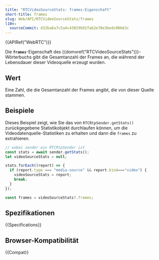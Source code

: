 ```yaml
---
title: "RTCVideoSourceStats: frames-Eigenschaft"
short-title: frames
slug: Web/API/RTCVideoSourceStats/frames
l10n:
  sourceCommit: d32ba6a7c5a4c43029b92fab2e78e3bedc00b63c
---
```


{{APIRef("WebRTC")}}

Die **`frames`**-Eigenschaft des {{domxref("RTCVideoSourceStats")}}-Wörterbuchs gibt die Gesamtanzahl der Frames an, die während der Lebensdauer dieser Videoquelle erzeugt wurden.

## Wert

Eine Zahl, die die Gesamtanzahl der Frames angibt, die von dieser Quelle stammen.

## Beispiele

Dieses Beispiel zeigt, wie Sie das von `RTCRtpSender.getStats()` zurückgegebene Statistikobjekt durchlaufen können, um die Videodatenquelle-Statistiken zu erhalten und dann die `frames` zu extrahieren.

```js
// wobei sender ein RTCRtpSender ist
const stats = await sender.getStats();
let videoSourceStats = null;

stats.forEach((report) => {
  if (report.type === "media-source" && report.kind==="video") {
    videoSourceStats = report;
    break;
  }
});

const frames = videoSourceStats?.frames;
```

## Spezifikationen

{{Specifications}}

## Browser-Kompatibilität

{{Compat}}
